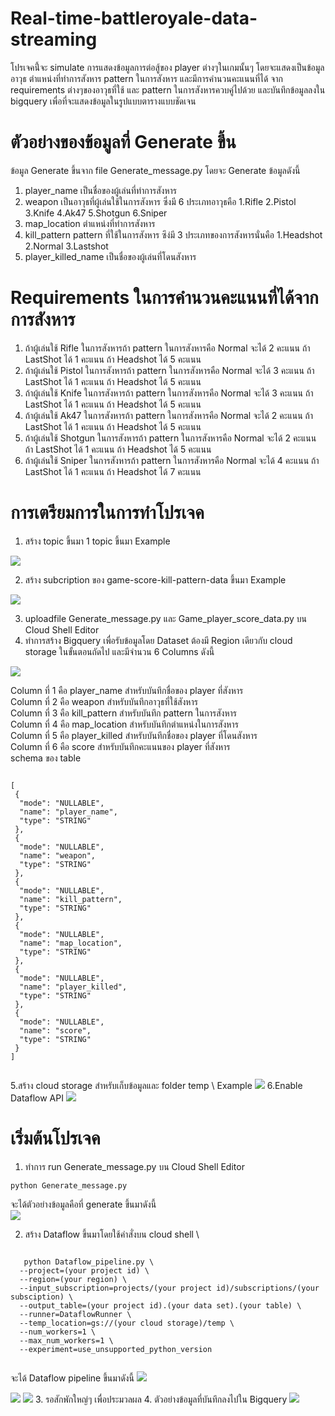 # Real-time-battleroyale-data-streaming
โปรเจคนี้่จะ simulate การแสดงข้อมูลการต่อสู้ของ player ต่างๆในเกมนั้นๆ โดยจะแสดงเป็นข้อมูลอาวุธ ตำแหน่งที่ทำการสังหาร pattern ในการสังหาร และมีการคำนวนคะแนนที่ได้
จาก requirements ต่างๆของอาวุธที่ใช้ และ pattern ในการสังหารควบคู่ไปด้วย และบันทึกข้อมูลลงใน bigquery เพื่อที่จะแสดงข้อมูลในรูปแบบตารางแบบชัดเจน

# ตัวอย่างของข้อมูลที่ Generate ขึ้น
ข้อมูล Generate ขึ้นจาก file Generate_message.py โดยจะ Generate ข้อมูลดังนี้
1. player_name เป็นชื่อของผู้เล่นที่ทำการสังหาร
2. weapon เป็นอาวุธที่ผู้เล่นใช้ในการสังหาร ซึ่งมี 6 ประเภทอาวุธคือ 1.Rifle 2.Pistol 3.Knife 4.Ak47 5.Shotgun 6.Sniper
3. map_location ตำแหน่งที่ทำการสังหาร
4. kill_pattern pattern ที่ใช้ในการสังหาร ซึง่มี 3 ประเภทของการสังหารนั่นคือ 1.Headshot 2.Normal 3.Lastshot
5. player_killed_name เป็นชื่อของผู้เล่นที่โดนสังหาร

# Requirements ในการคำนวนคะแนนที่ได้จากการสังหาร
1. ถ้าผู้เล่นใช้ Rifle ในการสังหารถ้า pattern ในการสังหารคือ Normal จะได้ 2 คะแนน ถ้า LastShot ได้ 1 คะแนน ถ้า Headshot ได้ 5 คะแนน
2. ถ้าผู้เล่นใช้ Pistol ในการสังหารถ้า pattern ในการสังหารคือ Normal จะได้ 3 คะแนน ถ้า LastShot ได้ 1 คะแนน ถ้า Headshot ได้ 5 คะแนน
3. ถ้าผู้เล่นใช้ Knife ในการสังหารถ้า pattern ในการสังหารคือ Normal จะได้ 3 คะแนน ถ้า LastShot ได้ 1 คะแนน ถ้า Headshot ได้ 5 คะแนน
4. ถ้าผู้เล่นใช้ Ak47 ในการสังหารถ้า pattern ในการสังหารคือ Normal จะได้ 2 คะแนน ถ้า LastShot ได้ 1 คะแนน ถ้า Headshot ได้ 5 คะแนน
5. ถ้าผู้เล่นใช้ Shotgun ในการสังหารถ้า pattern ในการสังหารคือ Normal จะได้ 2 คะแนน ถ้า LastShot ได้ 1 คะแนน ถ้า Headshot ได้ 5 คะแนน
6. ถ้าผู้เล่นใช้ Sniper ในการสังหารถ้า pattern ในการสังหารคือ Normal จะได้ 4 คะแนน ถ้า LastShot ได้ 1 คะแนน ถ้า Headshot ได้ 7 คะแนน

# การเตรียมการในการทำโปรเจค
1. สร้าง topic ขึ้นมา 1 topic ขึ้นมา
Example
<img src = 'image/17.PNG'>

2. สร้าง subcription ของ game-score-kill-pattern-data ขึ้นมา
Example
<img src = 'image/18.PNG'>

3. uploadfile Generate_message.py และ Game_player_score_data.py บน Cloud Shell Editor
4. ทำการสร้าง Bigquery เพื่อรับข้อมูลโดย Dataset ต้องมี Region เดียวกับ cloud storage ในขั้นตอนถัดไป 
และมีจำนวน 6 Columns ดังนี้
<img src = 'image/15.PNG'>

 Column ที่ 1 คือ player_name สำหรับบันทึกชื่อของ player ที่สังหาร \
 Column ที่ 2 คือ weapon สำหรับบันทึกอาวุธที่ใช้สังหาร \
 Column ที่ 3 คือ kill_pattern สำหรับบันทึก pattern ในการสังหาร \
 Column ที่ 4 คือ map_location สำหรับบันทึกตำแหน่งในการสังหาร \
 Column ที่ 5 คือ player_killed สำหรับบันทึกชื่อของ player ที่โดนสังหาร \
 Column ที่ 6 คือ score สำหรับบันทึกคะแนนของ player ที่สังหาร \
 schema ของ table
 <div align="left"> 
<pre><code>
[
 {
  "mode": "NULLABLE",
  "name": "player_name",
  "type": "STRING"
 },
 {
  "mode": "NULLABLE",
  "name": "weapon",
  "type": "STRING"
 },
 {
  "mode": "NULLABLE",
  "name": "kill_pattern",
  "type": "STRING"
 },
 {
  "mode": "NULLABLE",
  "name": "map_location",
  "type": "STRING"
 },
 {
  "mode": "NULLABLE",
  "name": "player_killed",
  "type": "STRING"
 },
 {
  "mode": "NULLABLE",
  "name": "score",
  "type": "STRING"
 }
]
   </code></pre>
</div>
5.สร้าง cloud storage สำหรับเก็บข้อมูลและ folder temp \
Example
<img src = 'image/20.PNG'>
6.Enable Dataflow API 
<img src = 'image/27.PNG'>

# เริ่มต้นโปรเจค
1. ทำการ run Generate_message.py บน Cloud Shell Editor
<div align="left"> 
  <pre><code>python Generate_message.py</code></pre>
</div>

จะได้ตัวอย่างข้อมูลคือที่ generate ขึ้นมาดังนี้ \
<img src = 'image/22.PNG'>

2. สร้าง Dataflow ขึ้นมาโดยใช้คำสั่งบน cloud shell \
<div align="left"> 
  <pre><code>
   python Dataflow_pipeline.py \
  --project=(your project id) \
  --region=(your region) \
  --input_subscription=projects/(your project id)/subscriptions/(your subsciption) \
  --output_table=(your project id).(your data set).(your table) \
  --runner=DataflowRunner \
  --temp_location=gs://(your cloud storage)/temp \
  --num_workers=1 \
  --max_num_workers=1 \
  --experiment=use_unsupported_python_version
  </code></pre>
</div>

จะได้ Dataflow pipeline ขึ้นมาดังนี้ 
<img src = 'image/23.PNG'>

<img src = 'image/24.PNG'>

<img src = 'image/25.PNG'>
3. รอสักพักใหญ่ๆ เพื่อประมวลผล 
4. ตัวอย่างข้อมูลที่บันทึกลงไปใน Bigquery 
<img src = 'image/21.PNG'>

